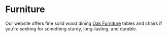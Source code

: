 # Furniture
Our website offers fine solid wood dining <a href="https://www.authentictimberfurniture.com/">Oak Furniture</a> tables and chairs if you're seeking for something sturdy, long-lasting, and durable.

